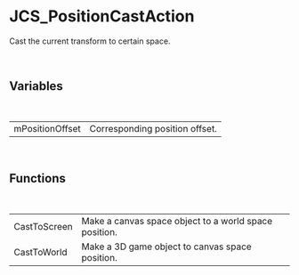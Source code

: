<div id="content-header">
  <h1>JCS_PositionCastAction</h1>
</div>

<p>
  Cast the current transform to certain space.
</p>


<br/>
<h2>Variables</h2>
<br/>

<table>
  <tr>
    <td>mPositionOffset</td>
    <td>Corresponding position offset.</td>
  </tr>
</table>


<br/>
<h2>Functions</h2>
<br/>

<table>
  <tr>
    <td>CastToScreen</td>
    <td>Make a canvas space object to a world space position.</td>
  </tr>
  <tr>
    <td>CastToWorld</td>
    <td>Make a 3D game object to canvas space position.</td>
  </tr>
</table>
